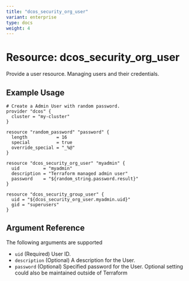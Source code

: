 ```yaml
---
title: "dcos_security_org_user"
variant: enterprise
type: docs
weight: 4
---
```


# Resource: dcos_security_org_user
Provide a user resource. Managing users and their credentials.

## Example Usage

```hcl
# Create a Admin User with random password.
provider "dcos" {
  cluster = "my-cluster"
}

resource "random_password" "password" {
  length           = 16
  special          = true
  override_special = "_%@"
}

resource "dcos_security_org_user" "myadmin" {
  uid         = "myadmin"
  description = "Terraform managed admin user"
  password    = "${random_string.password.result}"
}

resource "dcos_security_group_user" {
  uid = "${dcos_security_org_user.myadmin.uid}"
  gid = "superusers"
}
```

## Argument Reference
The following arguments are supported

- `uid` (Required) User ID.
- `description` (Optional) A description for the User.
- `password` (Optional) Specified password for the User. Optional setting could also be maintained outside of Terraform
